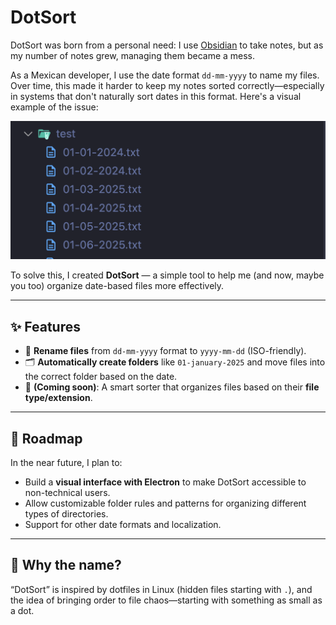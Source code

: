 # DotSort

DotSort was born from a personal need: I use [Obsidian](https://obsidian.md) to take notes, but as my number of notes grew, managing them became a mess.

As a Mexican developer, I use the date format `dd-mm-yyyy` to name my files. Over time, this made it harder to keep my notes sorted correctly—especially in systems that don't naturally sort dates in this format. Here's a visual example of the issue:

![A messy directory full of unsorted date-named files](./assets/files-mess.png)

To solve this, I created **DotSort** — a simple tool to help me (and now, maybe you too) organize date-based files more effectively.

---

## ✨ Features

- 🔄 **Rename files** from `dd-mm-yyyy` format to `yyyy-mm-dd` (ISO-friendly).
- 🗂️ **Automatically create folders** like `01-january-2025` and move files into the correct folder based on the date.
- 🧠 **(Coming soon)**: A smart sorter that organizes files based on their **file type/extension**.

---

## 🔭 Roadmap

In the near future, I plan to:

- Build a **visual interface with Electron** to make DotSort accessible to non-technical users.
- Allow customizable folder rules and patterns for organizing different types of directories.
- Support for other date formats and localization.

---

## 🚀 Why the name?

“DotSort” is inspired by dotfiles in Linux (hidden files starting with `.`), and the idea of bringing order to file chaos—starting with something as small as a dot.
